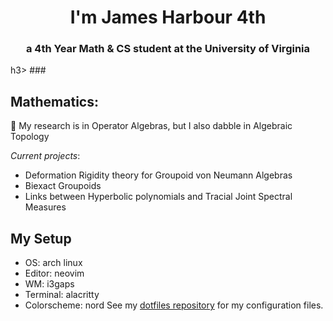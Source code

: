 <!--
**kyrem1/kyrem1** is a ✨ _special_ ✨ repository because its `README.md` (this file) appears on your GitHub profile.

Here are some ideas to get you started:

- 🔭 I’m currently working on ...
- 🌱 I’m currently learning ...
- 👯 I’m looking to collaborate on ...
- 🤔 I’m looking for help with ...
- 💬 Ask me about ...
- 📫 How to reach me: ...
- 😄 Pronouns: ...
- ⚡ Fun fact: ...
-->
<h1 align="center">I'm James Harbour 4th</h1> 
<h3 align="center">a 4th Year Math & CS student at the University of Virginia</h3>h3>
###

## Mathematics: 

<p>🔭 My research is in Operator Algebras, but I also dabble in Algebraic Topology</p>

*Current projects*:
- Deformation Rigidity theory for Groupoid von Neumann Algebras
- Biexact Groupoids
- Links between Hyperbolic polynomials and Tracial Joint Spectral Measures

## My Setup
- OS: arch linux
- Editor: neovim
- WM: i3gaps
- Terminal: alacritty
- Colorscheme: nord
See my <a href="https://github.com/kyrem1/dotfiles">dotfiles repository</a> for my configuration files. 
